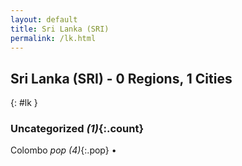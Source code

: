 ```yaml
---
layout: default
title: Sri Lanka (SRI)
permalink: /lk.html
---
```



## Sri Lanka (SRI) - 0 Regions, 1 Cities
{: #lk }





### Uncategorized _(1)_{:.count}


Colombo  _pop (4)_{:.pop} •


 
